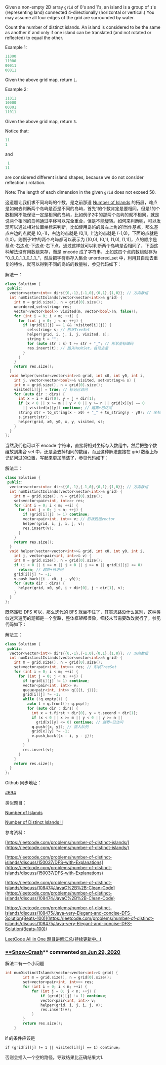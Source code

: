 Given a non-empty 2D array `grid` of 0's and 1's, an island is a group of `1`'s (representing land) connected 4-directionally (horizontal or vertical.) You may assume all four edges of the grid are surrounded by water.

Count the number of distinct islands. An island is considered to be the same as another if and only if one island can be translated (and not rotated or reflected) to equal the other.

Example 1:

```cpp
11000
11000
00011
00011
```

Given the above grid map, return `1`.

Example 2:

```cpp
11011
10000
00001
11011
```

Given the above grid map, return `3`.

Notice that:

```cpp
11
1
```

and

```cpp
 1
11
```

are considered different island shapes, because we do not consider reflection / rotation.

Note: The length of each dimension in the given `grid` does not exceed 50.

这道题让我们求不同岛屿的个数，是之前那道 [Number of Islands](http://www.cnblogs.com/grandyang/p/4402656.html) 的拓展，难点是如何去判断两个岛屿是否是不同的岛屿，首先1的个数肯定是要相同，但是1的个数相同不能保证一定是相同的岛屿，比如例子2中的那两个岛屿的就不相同，就是说两个相同的岛屿通过平移可以完全重合，但是不能旋转。如何来判断呢，可以发现可以通过相对位置坐标来判断，比如使用岛屿的最左上角的1当作基点，那么基点左边的点就是 (0,-1)，右边的点就是 (0,1), 上边的点就是 (-1,0)，下面的点就是 (1,0)。则例子1中的两个岛屿都可以表示为 \[(0,0), (0,1), (1,0), (1,1)\]，点的顺序是基点-右边点-下边点-右下点。通过这样就可以判断两个岛屿是否相同了，下面这种解法没有用数组来存，而是 encode 成了字符串，比如这四个点的数组就存为 "0_0_0_1_1_0_1_1\_"，然后把字符串存入集合 unordered_set 中，利用其自动去重复的特性，就可以得到不同的岛屿的数量啦，参见代码如下：

解法一：

```cpp
class Solution {
 public:
  vector<vector<int>> dirs{{0,-1},{-1,0},{0,1},{1,0}}; // 方向数组
  int numDistinctIslands(vector<vector<int>>& grid) {
    int m = grid.size(), n = grid[0].size();
    unordered_set<string> res;
    vector<vector<bool>> visited(m, vector<bool>(n, false));
    for (int i = 0; i < m; ++i) {
      for (int j = 0; j < n; ++j) {
        if (grid[i][j] == 1 && !visited[i][j]) {
          set<string> s; // 形状TreeSet
          helper(grid, i, j, i, j, visited, s);
          string t = "";
          for (auto str : s) t += str + "_"; // 形状坐标编码
          res.insert(t); // 插入HashSet，自动去重
        }
      }
    }
    return res.size();
  }
  void helper(vector<vector<int>>& grid, int x0, int y0, int i,
    int j, vector<vector<bool>>& visited, set<string>& s) {
    int m = grid.size(), n = grid[0].size();
    visited[i][j] = true; // 标记已访问
    for (auto dir : dirs) {
      int x = i + dir[0], y = j + dir[1];
      if (x < 0 || x >= m || y < 0 || y >= n || grid[x][y] == 0
        || visited[x][y]) continue; // 越界+已访问
      string str = to_string(x - x0) + "_" + to_string(y - y0); // 坐标编码
      s.insert(str);
      helper(grid, x0, y0, x, y, visited, s);
    }
  }
};
```

当然我们也可以不 encode 字符串，直接将相对坐标存入数组中，然后把整个数组放到集合 set 中，还是会去掉相同的数组，而且这种解法直接在 grid 数组上标记访问过的位置，写起来更加简洁了，参见代码如下：

解法二：

```cpp
class Solution {
 public:
  vector<vector<int>> dirs{{0,-1},{-1,0},{0,1},{1,0}}; // 方向数组
  int numDistinctIslands(vector<vector<int>>& grid) {
    int m = grid.size(), n = grid[0].size();
    set<vector<pair<int, int>>> res;
    for (int i = 0; i < m; ++i) {
      for (int j = 0; j < n; ++j) {
        if (grid[i][j] != 1) continue;
        vector<pair<int, int>> v; // 形状数组vector
        helper(grid, i, j, i, j, v);
        res.insert(v);
      }
    }
    return res.size();
  }
  void helper(vector<vector<int>>& grid, int x0, int y0, int i,
    int j, vector<pair<int, int>>& v) {
    int m = grid.size(), n = grid[0].size();
    if (i < 0 || i >= m || j < 0 || j >= n || grid[i][j] <= 0)
      return; // 越界+已访问
    grid[i][j] *= -1;
    v.push_back({i - x0, j - y0});
    for (auto dir : dirs) {
      helper(grid, x0, y0, i + dir[0], j + dir[1], v);
    }
  }
};
```

既然递归 DFS 可以，那么迭代的 BFS 就坐不住了，其实思路没什么区别，这种类似迷宫遍历的题都是一个套路，整体框架都很像，细枝末节需要改改就行了，参见代码如下：

解法三：

```cpp
class Solution {
 public:
  vector<vector<int>> dirs{{0,-1},{-1,0},{0,1},{1,0}}; // 方向数组
  int numDistinctIslands(vector<vector<int>>& grid) {
    int m = grid.size(), n = grid[0].size();
    set<vector<pair<int, int>>> res; // 形状TreeSet
    for (int i = 0; i < m; ++i) {
      for (int j = 0; j < n; ++j) {
        if (grid[i][j] != 1) continue;
        vector<pair<int, int>> v;
        queue<pair<int, int>> q{{{i, j}}};
        grid[i][j] *= -1;
        while (!q.empty()) {
          auto t = q.front(); q.pop();
          for (auto dir : dirs) {
            int x = t.first + dir[0], y = t.second + dir[1];
            if (x < 0 || x >= m || y < 0 || y >= n ||
              grid[x][y] <= 0) continue; // 越界+已访问
            q.push({x, y}); // 排入队列
            grid[x][y] *= -1;
            v.push_back({x - i, y - j});
          }
        }
        res.insert(v);
      }
    }
    return res.size();
  }
};
```

Github 同步地址：

[#694](https://github.com/grandyang/leetcode/issues/694)

类似题目：

[Number of Islands](http://www.cnblogs.com/grandyang/p/4402656.html)

[Number of Distinct Islands II](http://www.cnblogs.com/grandyang/p/8542820.html)

参考资料：

[https://leetcode.com/problems/number-of-distinct-islands/](https://leetcode.com/problems/number-of-distinct-islands/)

[https://leetcode.com/problems/number-of-distinct-islands/discuss/150037/DFS-with-Explanations](https://leetcode.com/problems/number-of-distinct-islands/discuss/150037/DFS-with-Explanations)

[https://leetcode.com/problems/number-of-distinct-islands/discuss/108474/JavaC%2B%2B-Clean-Code](https://leetcode.com/problems/number-of-distinct-islands/discuss/108474/JavaC%2B%2B-Clean-Code)

[](<https://leetcode.com/problems/number-of-distinct-islands/discuss/108475/Java-very-Elegant-and-concise-DFS-Solution(Beats-100)>)[https://leetcode.com/problems/number-of-distinct-islands/discuss/108475/Java-very-Elegant-and-concise-DFS-Solution(Beats-100)](<https://leetcode.com/problems/number-of-distinct-islands/discuss/108475/Java-very-Elegant-and-concise-DFS-Solution(Beats-100)>)

[LeetCode All in One 题目讲解汇总(持续更新中...)](http://www.cnblogs.com/grandyang/p/4606334.html)

### [\*\*Snow-Crash](https://github.com/Snow-Crash)\*\* commented [on Jun 29, 2020](https://github.com/grandyang/leetcode/issues/694#issuecomment-650817878)

解法二有一个小问题

```cpp
int numDistinctIslands(vector<vector<int>>& grid) {
        int m = grid.size(), n = grid[0].size();
        set<vector<pair<int, int>>> res;
        for (int i = 0; i < m; ++i) {
            for (int j = 0; j < n; ++j) {
                if (grid[i][j] != 1) continue;
                vector<pair<int, int>> v;
                helper(grid, i, j, i, j, v);
                res.insert(v);
            }
        }
        return res.size();
    }
```

if 的条件应该是

`if (grid[i][j] != 1 || visited[i][j] == 1) continue;`

否则会插入一个空的路径，导致结果比正确结果大1.
